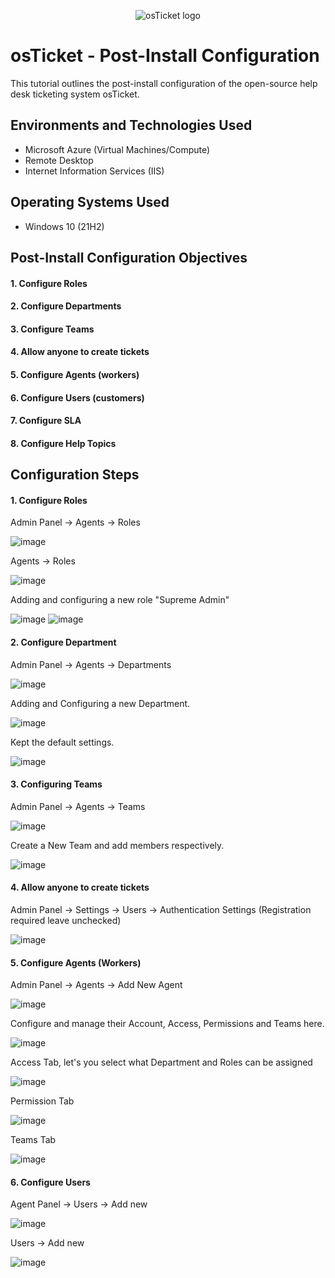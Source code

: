 <p align="center">
<img src="https://i.imgur.com/Clzj7Xs.png" alt="osTicket logo"/>
</p>

<h1>osTicket - Post-Install Configuration</h1>
This tutorial outlines the post-install configuration of the open-source help desk ticketing system osTicket.<br />

<h2>Environments and Technologies Used</h2>

- Microsoft Azure (Virtual Machines/Compute)
- Remote Desktop
- Internet Information Services (IIS)

<h2>Operating Systems Used </h2>

- Windows 10</b> (21H2)

<h2>Post-Install Configuration Objectives</h2>
<h4> 1. Configure Roles</h4>
<h4> 2. Configure Departments</h4>
<h4> 3. Configure Teams </h4>
<h4> 4. Allow anyone to create tickets </h4>
<h4> 5. Configure Agents (workers) </h4>
<h4> 6. Configure Users (customers) </h4>
<h4> 7. Configure SLA </h4>
<h4> 8. Configure Help Topics </h4>
  
<h2>Configuration Steps</h2>


<h4> 1. Configure Roles </h4>

 Admin Panel -> Agents -> Roles
 

![image](https://github.com/marvrodriguez/osticket-post-install-config/assets/141983161/4288abda-f907-47ef-8ee2-f32407a6a668) 

Agents -> Roles

![image](https://github.com/marvrodriguez/osticket-post-install-config/assets/141983161/187cf4d9-9b61-448d-8e2c-62417cf0fdb3)

Adding and configuring  a new role "Supreme Admin" 

![image](https://github.com/marvrodriguez/osticket-post-install-config/assets/141983161/d63394cc-b6b1-4e41-8b2d-4bc8f0c685e9) ![image](https://github.com/marvrodriguez/osticket-post-install-config/assets/141983161/d367c96e-b2a2-4fba-96da-a98ece11e88c)


<h4> 2. Configure Department </h4>

Admin Panel -> Agents -> Departments  

![image](https://github.com/marvrodriguez/osticket-post-install-config/assets/141983161/0c7ce372-03e4-4c17-a44f-5de64117bb7f)

Adding and Configuring a new Department.



![image](https://github.com/marvrodriguez/osticket-post-install-config/assets/141983161/f9e4b2ca-b019-4fab-80f5-b7e3b442a761) 

Kept the default settings.

![image](https://github.com/marvrodriguez/osticket-post-install-config/assets/141983161/54b26762-3be6-42e4-a2c0-c12bc14caf81)


<h4> 3. Configuring Teams </h4>

Admin Panel -> Agents -> Teams

![image](https://github.com/marvrodriguez/osticket-post-install-config/assets/141983161/fd1d37cd-4e71-41ca-8b33-1a868451ccd1)

Create a New Team and add members respectively.

![image](https://github.com/marvrodriguez/osticket-post-install-config/assets/141983161/1085dbd4-14f4-4773-aed2-08ba44789640)

<h4> 4. Allow anyone to create tickets </h4>

Admin Panel -> Settings -> Users -> Authentication Settings (Registration required leave unchecked)

![image](https://github.com/marvrodriguez/osticket-post-install-config/assets/141983161/b8bd6fd4-9fc1-4235-a565-0171f7259c96)


<h4> 5. Configure Agents (Workers) </h4>

Admin Panel -> Agents -> Add New Agent

![image](https://github.com/marvrodriguez/osticket-post-install-config/assets/141983161/90b71315-f318-40f5-b1fc-88356780be12)

Configure and manage their Account, Access, Permissions and Teams here.

![image](https://github.com/marvrodriguez/osticket-post-install-config/assets/141983161/fb2a8724-60f9-46ce-90bb-078934ba4a2f)

Access Tab, let's you select what Department and Roles can be assigned

![image](https://github.com/marvrodriguez/osticket-post-install-config/assets/141983161/01492811-5e96-4cbf-8b9b-8cc92346fa9a)

Permission Tab

![image](https://github.com/marvrodriguez/osticket-post-install-config/assets/141983161/f3fb845f-88e9-4d77-804d-94b2ca56a4f0)

Teams Tab

![image](https://github.com/marvrodriguez/osticket-post-install-config/assets/141983161/c521e701-a133-4471-970b-6fe03a6c547a)


<h4> 6. Configure Users </h4>

Agent Panel -> Users -> Add new

![image](https://github.com/marvrodriguez/osticket-post-install-config/assets/141983161/a677a595-083a-4d76-b4a9-451b6e23291b)

Users -> Add new

![image](https://github.com/marvrodriguez/osticket-post-install-config/assets/141983161/9b41ee48-8a0f-499a-b768-16f3d06cf299)







